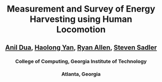 <h1 align="center"> Measurement and Survey of Energy Harvesting using Human Locomotion </h1>
<h2 align="center"> <a href = "mailto: adua9@gatech.edu">Anil Dua</a>, 
<a href = "mailto: hyan88@gatech.edu">Haolong Yan</a>, 
<a href = "mailto: rallen79@gatech.edu">Ryan Allen</a>, 
<a href = "mailto: ssadler8@gatech.edu">Steven Sadler</a> </h2>
<h3 align="center"> College of Computing, Georgia Institute of Technology </h3>
<h3 align="center"> Atlanta, Georgia </h3>